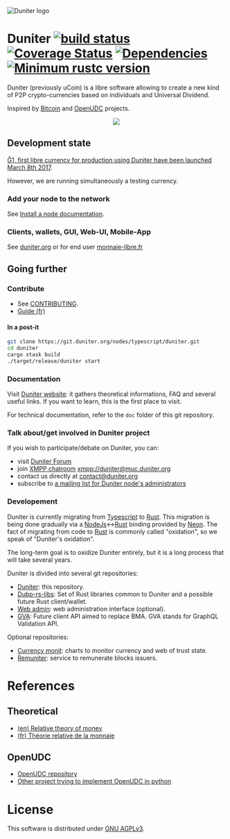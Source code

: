 ![Duniter logo](https://git.duniter.org/nodes/typescript/duniter/raw/dev/images/250%C3%97250.png)

# Duniter [![build status](https://git.duniter.org/nodes/typescript/duniter/badges/dev/pipeline.svg)](https://git.duniter.org/nodes/typescript/duniter/commits/dev) [![Coverage Status](https://coveralls.io/repos/github/duniter/duniter/badge.svg?branch=master)](https://coveralls.io/github/duniter/duniter?branch=master) [![Dependencies](https://david-dm.org/duniter/duniter.svg)](https://david-dm.org/duniter/duniter) [![Minimum rustc version](https://img.shields.io/badge/rustc-1.47.0+-yellow.svg)](https://github.com/rust-lang/rust/blob/master/RELEASES.md)

Duniter (previously uCoin) is a libre software allowing to create a new kind of P2P crypto-currencies based on individuals and Universal Dividend.

Inspired by [Bitcoin](https://github.com/bitcoin/bitcoin) and [OpenUDC](https://github.com/Open-UDC/open-udc) projects.

<p align="center"><img src="https://git.duniter.org/nodes/typescript/duniter/raw/dev/images/duniter_admin_g1.png" /></p>

## Development state

[Ğ1, first libre currency for production using Duniter have been launched March 8th 2017](https://en.duniter.org/g1-go/).

However, we are running simultaneously a testing currency.

### Add your node to the network

See [Install a node documentation](https://duniter.org/en/wiki/duniter/install/).

### Clients, wallets, GUI, Web-UI, Mobile-App

See [duniter.org](https://duniter.org/) or for end user [monnaie-libre.fr](https://monnaie-libre.fr/)

## Going further

### Contribute

- See [CONTRIBUTING](./CONTRIBUTING.md).
- [Guide (fr)](./doc/dev/contribute-french.md)

#### In a post-it

```bash
git clone https://git.duniter.org/nodes/typescript/duniter.git
cd duniter
cargo xtask build
./target/release/duniter start
```

### Documentation

Visit [Duniter website](https://duniter.org): it gathers theoretical informations, FAQ and several useful links. If you want to learn, this is the first place to visit.

For technical documentation, refer to the `doc` folder of this git repository.

### Talk about/get involved in Duniter project

If you wish to participate/debate on Duniter, you can:

- visit [Duniter Forum](https://forum.duniter.org)
- join [XMPP chatroom](https://chat.duniter.org) [xmpp://duniter@muc.duniter.org](xmpp://duniter@muc.duniter.org)
- contact us directly at [contact@duniter.org](mailto:contact@duniter.org)
- subscribe to [a mailing list for Duniter node's administrators](https://listes.aquilenet.fr/sympa/subscribe/duniter-node-admins)

### Developement

Duniter is currently migrating from [Typescript] to [Rust].
This migration is being done gradually via a [NodeJs]<->[Rust] binding provided by [Neon].
The fact of migrating from code to [Rust] is commonly called "oxidation", so we speak of "Duniter's oxidation".

The long-term goal is to oxidize Duniter entirely, but it is a long process that will take several years.

Duniter is divided into several  git repositories:

- [Duniter](https://git.duniter.org/nodes/typescript/duniter): this repository.
- [Dubp-rs-libs](https://git.duniter.org/libs/dubp-rs-libs): Set of Rust libraries common to Duniter and a possible future Rust client/wallet.
- [Web admin](https://git.duniter.org/nodes/typescript/modules/duniter-ui): web administration interface (optional).
- [GVA](https://git.duniter.org/nodes/typescript/modules/gva-api): Future client API aimed to replace BMA. GVA stands for GraphQL Validation API.

Optional repositories:

- [Currency monit](https://git.duniter.org/nodes/typescript/modules/duniter-currency-monit): charts to monitor currency and web of trust state.
- [Remuniter](https://github.com/duniter/remuniter): service to remunerate blocks issuers.

# References

## Theoretical

- [(en) Relative theory of money](http://en.trm.creationmonetaire.info)
- [(fr) Théorie relative de la monnaie](http://trm.creationmonetaire.info)

## OpenUDC

- [OpenUDC repository](https://github.com/Open-UDC/open-udc)
- [Other project trying to implement OpenUDC in python](https://github.com/canercandan/django-openudc)

# License

This software is distributed under [GNU AGPLv3](https://git.duniter.org/nodes/typescript/duniter/blob/dev/LICENSE).

[Neon]: https://neon-bindings.com/
[NodeJs]: https://nodejs.org/en/
[Rust]: https://www.rust-lang.org/
[Typescript]: https://www.typescriptlang.org/
